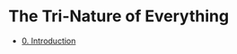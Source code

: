 # The Tri-Nature of Everything


- [0. Introduction](https://github.com/hassanhabib/The-Tri-Nature-Of-Everything/blob/main/0.%20Introduction/0.%20Introduction.md)
